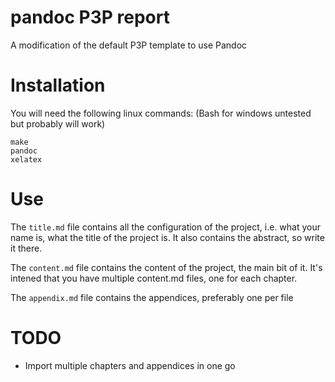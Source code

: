 # pandoc P3P report
A modification of the default P3P template to use Pandoc

# Installation

You will need the following linux commands: (Bash for windows untested but probably will work)

    make
    pandoc
    xelatex


# Use

The `title.md` file contains all the configuration of the project, i.e. what your name is, what the title of the project is. It also contains the abstract, so write it there.

The `content.md` file contains the content of the project, the main bit of it. It's intened that you have multiple content.md files, one for each chapter.

The `appendix.md` file contains the appendices, preferably one per file


# TODO
- Import multiple chapters and appendices in one go
